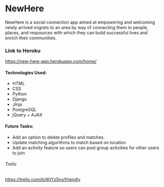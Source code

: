 # NewHere

NewHere is a social connection app aimed at empowering and welcoming newly arrived migrats to an area by way of connecting them to people, places, and respources with which they can build successful lives and enrich their communities.

### Link to Heroku

https://new-here-app.herokuapp.com/home/

#### Technologies Used:

- HTML
- CSS
- Python
- Django
- Jinja
- PostgreSQL
- jQuery + AJAX

#### Future Tasks:

- Add an option to delete profiles and matches.
- Update matching algorithms to match based on location
- Add an activity feature so users can post group activities for other users to join


###### Trello
https://trello.com/b/jKtYz5nv/friendly
